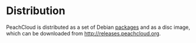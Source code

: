 # Distribution

PeachCloud is distributed as a set of Debian [packages](./packaging.md) and as a disc image, 
which can be downloaded from http://releases.peachcloud.org.

